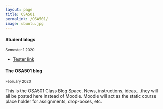 ```yaml
---
layout: page
title: OSA501
permalink: /OSA501/
image: ubuntu.jpg
---
```


#### Student blogs
<small> Semester 1 2020</small>

* [Tester link](https://nmitresearchmethods.wordpress.com/)

#### The OSA501 blog 
<small>February 2020</small>

This is the OSA501 Class Blog Space. News, instructions, ideas....they will all be posted here instead of Moodle. Moodle will act as the static course place holder for assignments, drop-boxes, etc.